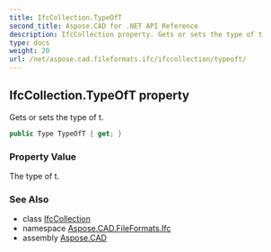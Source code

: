 ```yaml
---
title: IfcCollection.TypeOfT
second_title: Aspose.CAD for .NET API Reference
description: IfcCollection property. Gets or sets the type of t
type: docs
weight: 20
url: /net/aspose.cad.fileformats.ifc/ifccollection/typeoft/
---
```

## IfcCollection.TypeOfT property

Gets or sets the type of t.

```csharp
public Type TypeOfT { get; }
```

### Property Value

The type of t.

### See Also

* class [IfcCollection](../)
* namespace [Aspose.CAD.FileFormats.Ifc](../../ifccollection/)
* assembly [Aspose.CAD](../../../)


